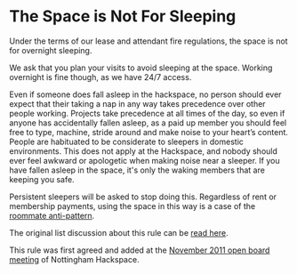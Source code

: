# The Space is Not For Sleeping

Under the terms of our lease and attendant fire regulations, the space is not for overnight sleeping. 

We ask that you plan your visits to avoid sleeping at the space. Working overnight is fine though, as we have 24/7 access.

Even if someone does fall asleep in the hackspace, no person should ever expect that their taking a nap in any way takes precedence over other people working. Projects take precedence at all times of the day, so even if anyone has accidentally fallen asleep, as a paid up member you should feel free to type, machine, stride around and make noise to your heart’s content. People are habituated to be considerate to sleepers in domestic environments. This does not apply at the Hackspace, and nobody should ever feel awkward or apologetic when making noise near a sleeper. If you have fallen asleep in the space, it's only the waking members that are keeping you safe.

Persistent sleepers will be asked to stop doing this. Regardless of rent or membership payments, using the space in this way is a case of the [roommate anti-pattern](https://wiki.hackerspaces.org/The_Roommate_Anti-Pattern).

The original list discussion about this rule can be [read here](https://groups.google.com/forum/#!topic/nottinghack/H22qUNZidYA).

This rule was first agreed and added at the [November 2011 open board meeting](https://wiki.nottinghack.org.uk/wiki/2011-11-09_Minutes#5._New_Rule:_Sleeping) of Nottingham Hackspace.
